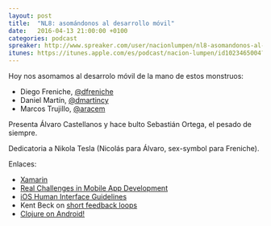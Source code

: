 ```yaml
---
layout: post
title:  "NL8: asomándonos al desarrollo móvil"
date:   2016-04-13 21:00:00 +0100
categories: podcast
spreaker: http://www.spreaker.com/user/nacionlumpen/nl8-asomandonos-al-desarrollo-movil
itunes: https://itunes.apple.com/es/podcast/nacion-lumpen/id1023465004?l=en&mt=2
---
```


Hoy nos asomamos al desarrolo móvil de la mano de estos monstruos:

 - Diego Freniche, [@dfreniche](https://twitter.com/dfreniche)
 - Daniel Martín, [@dmartincy](https://twitter.com/dmartincy)
 - Marcos Trujillo, [@aracem](https://twitter.com/aracem)

Presenta Álvaro Castellanos y hace bulto Sebastián Ortega, el pesado de
siempre.

Dedicatoria a Nikola Tesla (Nicolás para Álvaro, sex-symbol para Freniche).

Enlaces:

 - [Xamarin](https://www.xamarin.com)
 - [Real Challenges in Mobile App Development](http://www.ece.ubc.ca/~amesbah/docs/mona-esem13.pdf)
 - [iOS Human Interface Guidelines](https://developer.apple.com/library/ios/documentation/UserExperience/Conceptual/MobileHIG/index.html)
 - Kent Beck on [short feedback loops](https://www.facebook.com/notes/kent-beck/shorter-feedback-is-not-always-bett/1097086386990891)
 - [Clojure on Android!](http://clojure-android.info)

